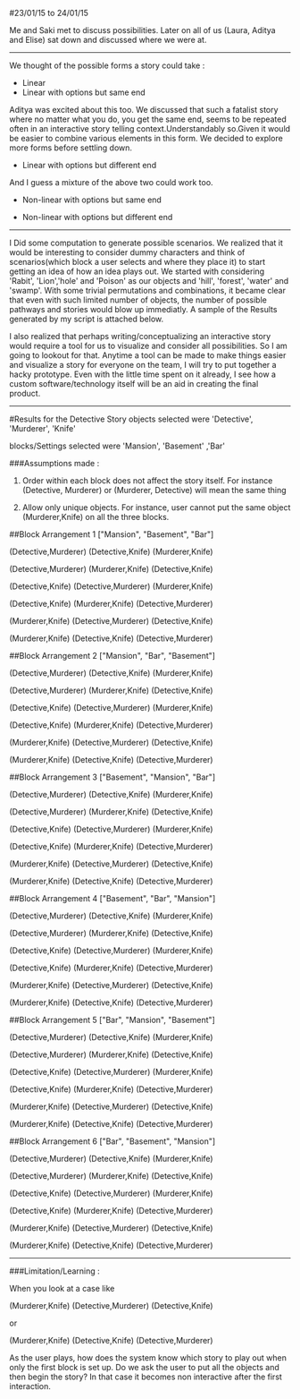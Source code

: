 #23/01/15 to 24/01/15

Me and Saki met to discuss possibilities. Later on all of us (Laura, Aditya and Elise) sat down and discussed where we were at.

------------------------

We thought of the possible forms a story could take :

+ Linear 
+ Linear with options but same end 

Aditya was excited about this too.
We discussed that such a fatalist story where no matter what you do, you get the same end, seems to be repeated often in an interactive story telling
context.Understandably so.Given it would be easier to combine various elements in this form.
We decided to explore more forms before settling down.

+ Linear with options but different end

And I guess a mixture of the above two could work too.

+ Non-linear with options but same end

+ Non-linear with options but different end

--------------------- 

I Did some computation to generate possible scenarios. We realized that it would be interesting to consider dummy characters and 
think of scenarios(which block a user selects and where they place it) to start getting an idea of how an idea plays out.
We started with considering 'Rabit', 'Lion','hole' and 'Poison' as our objects and 'hill', 'forest', 'water' and 'swamp'.
With some trivial permutations and combinations, it became clear that even with such limited number of objects, the number
of possible pathways and stories would blow up immediatly. A sample of the Results generated by my script is attached below.

I also realized that perhaps writing/conceptualizing an interactive story would require a tool for us to visualize and consider all 
possibilities. So I am going to lookout for that. Anytime a tool can be made to make things easier and visualize a story
for everyone on the team, I will try to put together a hacky prototype. Even with the little time spent on it already, I see how
a custom software/technology itself will be an aid in creating the final product.

---------------------

#Results for the Detective Story
objects selected were 'Detective', 'Murderer', 'Knife'

blocks/Settings selected were 'Mansion', 'Basement' ,'Bar'

###Assumptions made :
1) Order within each block does not affect the story itself. For instance (Detective, Murderer) or (Murderer, Detective) will mean the same thing

2) Allow only unique objects. For instance, user cannot put the same object (Murderer,Knife) on all the three blocks.

##Block Arrangement 1 ["Mansion", "Basement", "Bar"]

(Detective,Murderer) (Detective,Knife) (Murderer,Knife)

(Detective,Murderer) (Murderer,Knife) (Detective,Knife)

(Detective,Knife) (Detective,Murderer) (Murderer,Knife)

(Detective,Knife) (Murderer,Knife) (Detective,Murderer)

(Murderer,Knife) (Detective,Murderer) (Detective,Knife)

(Murderer,Knife) (Detective,Knife) (Detective,Murderer)

##Block Arrangement 2 ["Mansion", "Bar", "Basement"]

(Detective,Murderer) (Detective,Knife) (Murderer,Knife)

(Detective,Murderer) (Murderer,Knife) (Detective,Knife)

(Detective,Knife) (Detective,Murderer) (Murderer,Knife)

(Detective,Knife) (Murderer,Knife) (Detective,Murderer)

(Murderer,Knife) (Detective,Murderer) (Detective,Knife)

(Murderer,Knife) (Detective,Knife) (Detective,Murderer)

##Block Arrangement 3 ["Basement", "Mansion", "Bar"]

(Detective,Murderer) (Detective,Knife) (Murderer,Knife)

(Detective,Murderer) (Murderer,Knife) (Detective,Knife)

(Detective,Knife) (Detective,Murderer) (Murderer,Knife)

(Detective,Knife) (Murderer,Knife) (Detective,Murderer)

(Murderer,Knife) (Detective,Murderer) (Detective,Knife)

(Murderer,Knife) (Detective,Knife) (Detective,Murderer)

##Block Arrangement 4 ["Basement", "Bar", "Mansion"]

(Detective,Murderer) (Detective,Knife) (Murderer,Knife)

(Detective,Murderer) (Murderer,Knife) (Detective,Knife)

(Detective,Knife) (Detective,Murderer) (Murderer,Knife)

(Detective,Knife) (Murderer,Knife) (Detective,Murderer)

(Murderer,Knife) (Detective,Murderer) (Detective,Knife)

(Murderer,Knife) (Detective,Knife) (Detective,Murderer)

##Block Arrangement 5 ["Bar", "Mansion", "Basement"]

(Detective,Murderer) (Detective,Knife) (Murderer,Knife)

(Detective,Murderer) (Murderer,Knife) (Detective,Knife)

(Detective,Knife) (Detective,Murderer) (Murderer,Knife)

(Detective,Knife) (Murderer,Knife) (Detective,Murderer)

(Murderer,Knife) (Detective,Murderer) (Detective,Knife)

(Murderer,Knife) (Detective,Knife) (Detective,Murderer)

##Block Arrangement 6 ["Bar", "Basement", "Mansion"]

(Detective,Murderer) (Detective,Knife) (Murderer,Knife)

(Detective,Murderer) (Murderer,Knife) (Detective,Knife)

(Detective,Knife) (Detective,Murderer) (Murderer,Knife)

(Detective,Knife) (Murderer,Knife) (Detective,Murderer)

(Murderer,Knife) (Detective,Murderer) (Detective,Knife)

(Murderer,Knife) (Detective,Knife) (Detective,Murderer)

---------------------------------------------------------------

###Limitation/Learning : 

When you look at a case like 

(Murderer,Knife) (Detective,Murderer) (Detective,Knife)

or

(Murderer,Knife) (Detective,Knife) (Detective,Murderer)

As the user plays, how does the system know which story to play out when only the first block is set up. Do we ask the user to 
put all the objects and then begin the story? In that case it becomes non interactive after the first interaction.
